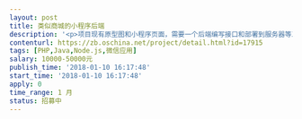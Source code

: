 ```yaml
---                
layout: post       
title: 类似商城的小程序后端           
description: '<p>项目现有原型图和小程序页面，需要一个后端编写接口和部署到服务器等工作，后端语言不限，人员最好在北京，方便见面沟通，也可在其他地区，视频沟通； 薪酬面议，或者视频商量都可； 联系人： 何先生；</p><p>邮箱： 185734549@qq.com</p><p><br></p>'     
contenturl: https://zb.oschina.net/project/detail.html?id=17915      
tags: [PHP,Java,Node.js,微信应用]            
salary: 10000-50000元          
publish_time: '2018-01-10 16:17:48'         
start_time: '2018-01-10 16:17:48'           
apply: 0                   
time_range: 1 月              
status: 招募中                  
---                 
```

